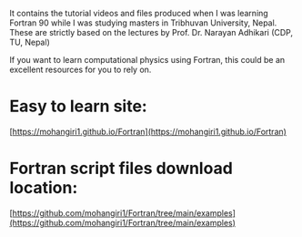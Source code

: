 It contains the tutorial videos and files produced when I was learning Fortran 90 while I was studying masters in Tribhuvan University, Nepal.
These are strictly based on the lectures by Prof. Dr. Narayan Adhikari (CDP, TU, Nepal)

If you want to learn computational physics using Fortran, this could be an excellent resources for you to rely on. 

# Easy to learn site:
[https://mohangiri1.github.io/Fortran](https://mohangiri1.github.io/Fortran)

# Fortran script files download location:
[https://github.com/mohangiri1/Fortran/tree/main/examples](https://github.com/mohangiri1/Fortran/tree/main/examples)
